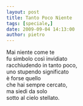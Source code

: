 ```yaml
---
layout: post
title: Tanto Poco Niente
tags: [speciale,]
date: 2009-09-04 14:13:00
author: pietro
---
```

Mai niente come te<br/>fu simbolo così invidiato<br/>racchiudendo in tanto poco,<br/>uno stupendo significato<br/>è forse quello<br/>che hai sempre cercato,<br/>ma siedi da solo<br/>sotto al cielo stellato.
